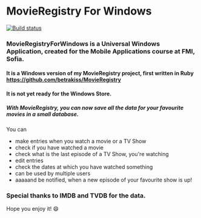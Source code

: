 # MovieRegistry For Windows

[![Build status](https://ci.appveyor.com/api/projects/status/34d3lbafsw1q0rv7?svg=true)](https://ci.appveyor.com/project/betrakiss/movieregistryforwindows)


### MovieRegistryForWindows is a Universal Windows Application, created for the Mobile Applications course at FMI, Sofia. 
#### It is a Windows version of my MovieRegistry project, first written in Ruby https://github.com/betrakiss/MovieRegistry
#### It is not yet ready for the Windows Store.

##### With MovieRegistry, you can now save all the data for your favourite movies in a small database.

You can
  - make entries when you watch a movie or a TV Show
  - check if you have watched a movie
  - check what is the last episode of a TV Show, you're watching
  - edit entries
  - check the dates at which you have watched something
  - can be used by multiple users
  - aaaaand be notified, when a new episode of your favourite show is up!

  
  
### Special thanks to IMDB and TVDB for the data.

Hope you enjoy it! :smile:
